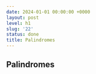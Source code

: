 ```yaml
---
date: 2024-01-01 00:00:00 +0000
layout: post
level: h1
slug: '22'
status: done
title: Palindromes
---
```


## Palindromes